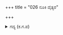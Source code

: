 +++
title = "026 ನೂಕಿ ದೈತ್ಯರ"

+++

<details><summary>ಗದ್ಯ (ಕ.ಗ.ಪ) </summary>

26. ನಾನು ಮುನ್ನುಗ್ಗಿ ದೈತ್ಯರ ಸೇನೆಯನ್ನು ಸೋಲಿಸಿ, ದೇವತೆಗಳನ್ನು ಕೋಟೆಯೊಳಗೆ ಹೊಗಿಸಿದೆನು. ಆಗ ಪರಾಜಿತರಾದ ದೈತ್ಯರು ದುಃಖದಿಂದ ಈ ಭಯವನ್ನು ನಿವಾತಕವಚರಿಗೆ ಬಿನ್ನವಿಸಿದರು. "ಇವರು ದೇವತೆಗಳ ಹಾಗಲ್ಲ, ಯುದ್ಧವಿದ್ಯಾ ಕೋವಿದರು" ಎಂದು ನನ್ನನ್ನು ಅವರು ದೂರಿದರು.
</details>
